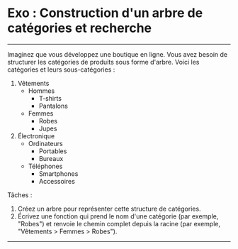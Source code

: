 # Exo : Construction d'un arbre de catégories et recherche

---
Imaginez que vous développez une boutique en ligne. Vous avez besoin de structurer les catégories de produits sous forme d'arbre. Voici les catégories et leurs sous-catégories :

1. Vêtements
    - Hommes
        - T-shirts
        - Pantalons
    - Femmes
        - Robes
        - Jupes
2. Électronique
    - Ordinateurs
        - Portables
        - Bureaux
    - Téléphones
        - Smartphones
        - Accessoires

Tâches :

1. Créez un arbre pour représenter cette structure de catégories.
2. Écrivez une fonction qui prend le nom d'une catégorie (par exemple, "Robes") et renvoie le chemin complet depuis la racine (par exemple, "Vêtements > Femmes > Robes").

---
